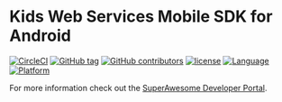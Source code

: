 Kids Web Services Mobile SDK for Android
========================================

[![CircleCI](https://img.shields.io/circleci/project/github/SuperAwesomeLTD/sa-kws-android-sdk.svg)]() [![GitHub tag](https://img.shields.io/github/tag/SuperAwesomeLTD/sa-kws-android-sdk.svg)]() [![GitHub contributors](https://img.shields.io/github/contributors/SuperAwesomeLTD/sa-kws-android-sdk.svg)]() [![license](https://img.shields.io/github/license/SuperAwesomeLTD/sa-kws-android-sdk.svg)]() [![Language](https://img.shields.io/badge/language-java-f48041.svg?style=flat)]() [![Platform](https://img.shields.io/badge/platform-android-lightgrey.svg)]()

For more information check out the [SuperAwesome Developer Portal](http://doc.superawesome.tv/sa-kws-android-sdk/latest/).
